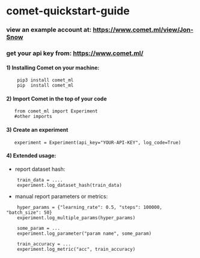 # comet-quickstart-guide

### view an example account at: https://www.comet.ml/view/Jon-Snow
### get your api key from: https://www.comet.ml/

#### 1) Installing Comet on your machine:
```
    pip3 install comet_ml
    pip  install comet_ml
```
#### 2) Import Comet in the top of your code
```
   from comet_ml import Experiment
   #other imports
```
#### 3) Create an experiment
```
   experiment = Experiment(api_key="YOUR-API-KEY", log_code=True)
```

#### 4) Extended usage:
+ report dataset hash:
```
    train_data = ....
    experiment.log_dataset_hash(train_data)
```
+ manual report parameters or metrics:
```
    hyper_params = {"learning_rate": 0.5, "steps": 100000, "batch_size": 50}
    experiment.log_multiple_params(hyper_params)

    some_param = ...
    experiment.log_parameter("param name", some_param)

    train_accuracy = ...
    experiment.log_metric("acc", train_accuracy)
    
```

    
